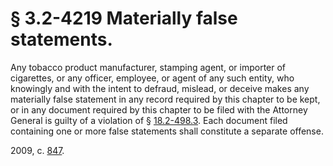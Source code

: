 # § 3.2-4219 Materially false statements.

<p>Any tobacco product manufacturer, stamping agent, or importer of cigarettes, or any officer, employee, or agent of any such entity, who knowingly and with the intent to defraud, mislead, or deceive makes any materially false statement in any record required by this chapter to be kept, or in any document required by this chapter to be filed with the Attorney General is guilty of a violation of § <a href='http://law.lis.virginia.gov/vacode/18.2-498.3/'>18.2-498.3</a>. Each document filed containing one or more false statements shall constitute a separate offense.</p><p>2009, c. <a href='http://lis.virginia.gov/cgi-bin/legp604.exe?091+ful+CHAP0847'>847</a>.</p>